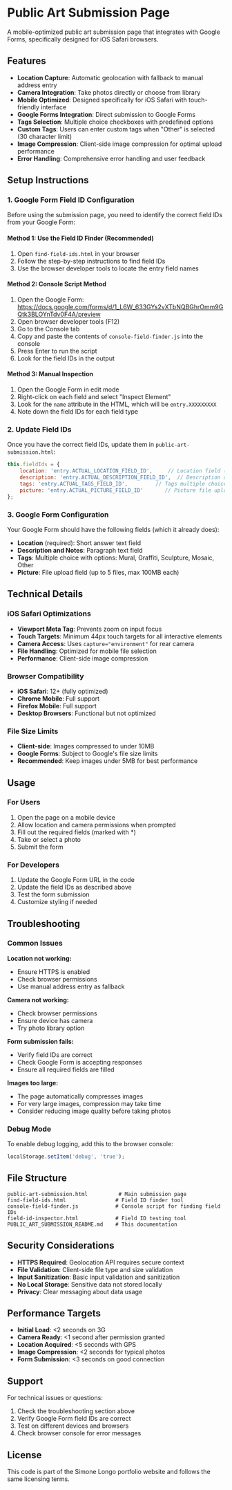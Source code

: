 # Public Art Submission Page

A mobile-optimized public art submission page that integrates with Google Forms, specifically designed for iOS Safari browsers.

## Features

- **Location Capture**: Automatic geolocation with fallback to manual address entry
- **Camera Integration**: Take photos directly or choose from library
- **Mobile Optimized**: Designed specifically for iOS Safari with touch-friendly interface
- **Google Forms Integration**: Direct submission to Google Forms
- **Tags Selection**: Multiple choice checkboxes with predefined options
- **Custom Tags**: Users can enter custom tags when "Other" is selected (30 character limit)
- **Image Compression**: Client-side image compression for optimal upload performance
- **Error Handling**: Comprehensive error handling and user feedback

## Setup Instructions

### 1. Google Form Field ID Configuration

Before using the submission page, you need to identify the correct field IDs from your Google Form:

#### Method 1: Use the Field ID Finder (Recommended)
1. Open `find-field-ids.html` in your browser
2. Follow the step-by-step instructions to find field IDs
3. Use the browser developer tools to locate the entry field names

#### Method 2: Console Script Method
1. Open the Google Form: https://docs.google.com/forms/d/1_L6W_633GYs2vXTbNQBGhrOmm9GQtk3BLOYnTdv0F4A/preview
2. Open browser developer tools (F12)
3. Go to the Console tab
4. Copy and paste the contents of `console-field-finder.js` into the console
5. Press Enter to run the script
6. Look for the field IDs in the output

#### Method 3: Manual Inspection
1. Open the Google Form in edit mode
2. Right-click on each field and select "Inspect Element"
3. Look for the `name` attribute in the HTML, which will be `entry.XXXXXXXXX`
4. Note down the field IDs for each field type

### 2. Update Field IDs

Once you have the correct field IDs, update them in `public-art-submission.html`:

```javascript
this.fieldIds = {
    location: 'entry.ACTUAL_LOCATION_FIELD_ID',     // Location field (required)
    description: 'entry.ACTUAL_DESCRIPTION_FIELD_ID',  // Description and Notes field
    tags: 'entry.ACTUAL_TAGS_FIELD_ID',         // Tags multiple choice field
    picture: 'entry.ACTUAL_PICTURE_FIELD_ID'       // Picture file upload field
};
```

### 3. Google Form Configuration

Your Google Form should have the following fields (which it already does):
- **Location** (required): Short answer text field
- **Description and Notes**: Paragraph text field
- **Tags**: Multiple choice with options: Mural, Graffiti, Sculpture, Mosaic, Other
- **Picture**: File upload field (up to 5 files, max 100MB each)

## Technical Details

### iOS Safari Optimizations

- **Viewport Meta Tag**: Prevents zoom on input focus
- **Touch Targets**: Minimum 44px touch targets for all interactive elements
- **Camera Access**: Uses `capture="environment"` for rear camera
- **File Handling**: Optimized for mobile file selection
- **Performance**: Client-side image compression

### Browser Compatibility

- **iOS Safari**: 12+ (fully optimized)
- **Chrome Mobile**: Full support
- **Firefox Mobile**: Full support
- **Desktop Browsers**: Functional but not optimized

### File Size Limits

- **Client-side**: Images compressed to under 10MB
- **Google Forms**: Subject to Google's file size limits
- **Recommended**: Keep images under 5MB for best performance

## Usage

### For Users
1. Open the page on a mobile device
2. Allow location and camera permissions when prompted
3. Fill out the required fields (marked with *)
4. Take or select a photo
5. Submit the form

### For Developers
1. Update the Google Form URL in the code
2. Update the field IDs as described above
3. Test the form submission
4. Customize styling if needed

## Troubleshooting

### Common Issues

**Location not working:**
- Ensure HTTPS is enabled
- Check browser permissions
- Use manual address entry as fallback

**Camera not working:**
- Check browser permissions
- Ensure device has camera
- Try photo library option

**Form submission fails:**
- Verify field IDs are correct
- Check Google Form is accepting responses
- Ensure all required fields are filled

**Images too large:**
- The page automatically compresses images
- For very large images, compression may take time
- Consider reducing image quality before taking photos

### Debug Mode

To enable debug logging, add this to the browser console:
```javascript
localStorage.setItem('debug', 'true');
```

## File Structure

```
public-art-submission.html          # Main submission page
find-field-ids.html                # Field ID finder tool
console-field-finder.js            # Console script for finding field IDs
field-id-inspector.html            # Field ID testing tool
PUBLIC_ART_SUBMISSION_README.md    # This documentation
```

## Security Considerations

- **HTTPS Required**: Geolocation API requires secure context
- **File Validation**: Client-side file type and size validation
- **Input Sanitization**: Basic input validation and sanitization
- **No Local Storage**: Sensitive data not stored locally
- **Privacy**: Clear messaging about data usage

## Performance Targets

- **Initial Load**: <2 seconds on 3G
- **Camera Ready**: <1 second after permission granted
- **Location Acquired**: <5 seconds with GPS
- **Image Compression**: <2 seconds for typical photos
- **Form Submission**: <3 seconds on good connection

## Support

For technical issues or questions:
1. Check the troubleshooting section above
2. Verify Google Form field IDs are correct
3. Test on different devices and browsers
4. Check browser console for error messages

## License

This code is part of the Simone Longo portfolio website and follows the same licensing terms.
